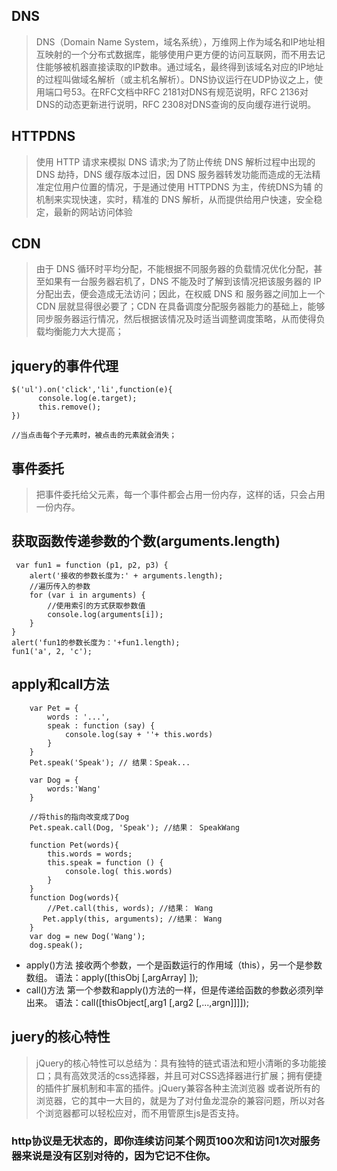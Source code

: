 ## DNS

> DNS（Domain Name System，域名系统），万维网上作为域名和IP地址相互映射的一个分布式数据库，能够使用户更方便的访问互联网，而不用去记住能够被机器直接读取的IP数串。通过域名，最终得到该域名对应的IP地址的过程叫做域名解析（或主机名解析）。DNS协议运行在UDP协议之上，使用端口号53。在RFC文档中RFC 2181对DNS有规范说明，RFC 2136对DNS的动态更新进行说明，RFC 2308对DNS查询的反向缓存进行说明。

## HTTPDNS

> 使用 HTTP 请求来模拟 DNS 请求;为了防止传统 DNS 解析过程中出现的 DNS 劫持，DNS 缓存版本过旧，因 DNS 服务器转发功能而造成的无法精准定位用户位置的情况，于是通过使用 HTTPDNS
 为主，传统DNS为辅 的机制来实现快速，实时，精准的 DNS 解析，从而提供给用户快速，安全稳定，最新的网站访问体验

## CDN

> 由于 DNS 循环时平均分配，不能根据不同服务器的负载情况优化分配，甚至如果有一台服务器宕机了，DNS 不能及时了解到该情况把该服务器的 IP 分配出去，便会造成无法访问；因此，在权威 DNS 和 服务器之间加上一个 CDN 层就显得很必要了；CDN 在具备调度分配服务器能力的基础上，能够同步服务器运行情况，然后根据该情况及时适当调整调度策略，从而使得负载均衡能力大大提高；

## jquery的事件代理

```
$('ul').on('click','li',function(e){  
      console.log(e.target);  
      this.remove();  
})  

//当点击每个子元素时，被点击的元素就会消失；

```

## 事件委托

> 把事件委托给父元素，每一个事件都会占用一份内存，这样的话，只会占用一份内存。


## 获取函数传递参数的个数(arguments.length)

```
 var fun1 = function (p1, p2, p3) {
    alert('接收的参数长度为:' + arguments.length);
    //遍历传入的参数
    for (var i in arguments) {
        //使用索引的方式获取参数值
        console.log(arguments[i]); 
    }
}
alert('fun1的参数长度为：'+fun1.length);
fun1('a', 2, 'c');

```
## apply和call方法

```
    var Pet = {
        words : '...',
        speak : function (say) {
            console.log(say + ''+ this.words)
        }
    }
    Pet.speak('Speak'); // 结果：Speak...

    var Dog = {
        words:'Wang'
    }

    //将this的指向改变成了Dog
    Pet.speak.call(Dog, 'Speak'); //结果： SpeakWang

```

```
    function Pet(words){
        this.words = words;
        this.speak = function () {
            console.log( this.words)
        }
    }
    function Dog(words){
        //Pet.call(this, words); //结果： Wang
       Pet.apply(this, arguments); //结果： Wang
    }
    var dog = new Dog('Wang');
    dog.speak();

```

* apply()方法 接收两个参数，一个是函数运行的作用域（this），另一个是参数数组。   语法：apply([thisObj [,argArray] ]);
* call()方法 第一个参数和apply()方法的一样，但是传递给函数的参数必须列举出来。  语法：call([thisObject[,arg1 [,arg2 [,...,argn]]]]);



## juery的核心特性

> jQuery的核心特性可以总结为：具有独特的链式语法和短小清晰的多功能接口；具有高效灵活的css选择器，并且可对CSS选择器进行扩展；拥有便捷的插件扩展机制和丰富的插件。jQuery兼容各种主流浏览器 或者说所有的浏览器，它的其中一大目的，就是为了对付鱼龙混杂的兼容问题，所以对各个浏览器都可以轻松应对，而不用管原生js是否支持。

### http协议是无状态的，即你连续访问某个网页100次和访问1次对服务器来说是没有区别对待的，因为它记不住你。 




























